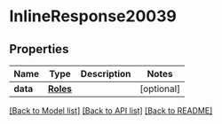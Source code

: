 # InlineResponse20039

## Properties
Name | Type | Description | Notes
------------ | ------------- | ------------- | -------------
**data** | [**Roles**](Roles.md) |  | [optional] 

[[Back to Model list]](../README.md#documentation-for-models) [[Back to API list]](../README.md#documentation-for-api-endpoints) [[Back to README]](../README.md)

